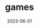 ---
title: "games"
description: "
                Similar to my drawing timeline, I have been playing games before I could even walk. I love all types of game from singleplayer to multiplayer, RPGs, puzzles, pretty much anything. If you ever want to discuss something game related like a new release feel free.
                "
date: 2023-06-01
thumbnail: 
link: 
---